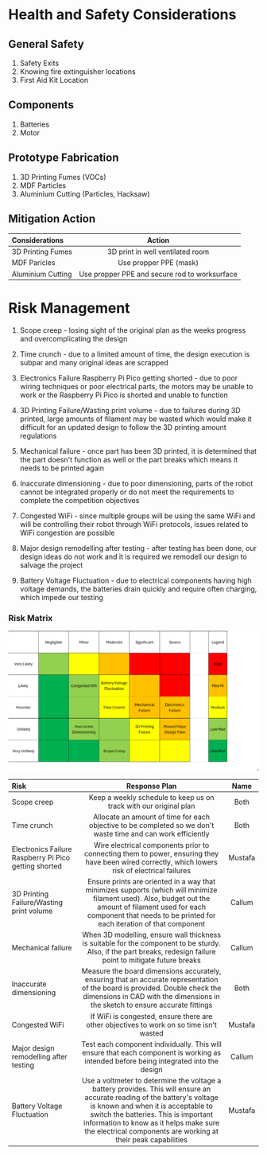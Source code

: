 # Health and Safety Considerations

## General Safety
1. Safety Exits
2. Knowing fire extinguisher locations
3. First Aid Kit Location

## Components
1. Batteries
2. Motor

## Prototype Fabrication
1. 3D Printing Fumes (VOCs)
2. MDF Particles
3. Aluminium Cutting (Particles, Hacksaw)

## Mitigation Action
| Considerations             | Action |
| :---------------- |  :----: |
|  3D Printing Fumes       |   3D print in well ventilated room  |
|  MDF Paricles      |   Use propper PPE (mask)  |  
|  Aluminium Cutting      |   Use propper PPE and secure rod to worksurface |  

# Risk Management
1. Scope creep - losing sight of the original plan as the weeks progress and overcomplicating the design

2. Time crunch - due to a limited amount of time, the design execution is subpar and many original ideas are scrapped

3. Electronics Failure Raspberry Pi Pico getting shorted - due to poor wiring techniques or poor electrical parts, the motors may be unable to work or the Raspberry Pi Pico is shorted and unable to function

4. 3D Printing Failure/Wasting print volume - due to failures during 3D printed, large amounts of filament may be wasted which would make it difficult for an updated design to follow the 3D printing amount regulations

5. Mechanical failure - once part has been 3D printed, it is determined that the part doesn't function as well or the part breaks which means it needs to be printed again

6. Inaccurate dimensioning - due to poor dimensioning, parts of the robot cannot be integrated properly or do not meet the requirements to complete the competition objectives

7. Congested WiFi - since multiple groups will be using the same WiFi and will be controlling their robot through WiFi protocols, issues related to WiFi congestion are possible

8. Major design remodelling after testing - after testing has been done, our design ideas do not work and it is required we remodell our design to salvage the project

9. Battery Voltage Fluctuation - due to electrical components having high voltage demands, the batteries drain quickly and require often charging, which impede our testing


### Risk Matrix

<img src="../../images/rounds/1/RiskMatrix.png" alt="Screenshot" width="600"/>


| Risk              | Response Plan | Name |
| :---------------- |  :----: | :----: | 
|  Scope creep       |   Keep a weekly schedule to keep us on track with our original plan  | Both |
|  Time crunch       |   Allocate an amount of time for each objective to be completed so we don't waste time and can work efficiently  | Both |
|  Electronics Failure Raspberry Pi Pico getting shorted       | Wire electrical components prior to connecting them to power, ensuring they have been wired correctly, which lowers risk of electrical failures | Mustafa |
|  3D Printing Failure/Wasting print volume      | Ensure prints are oriented in a way that minimizes supports (which will minimize filament used). Also, budget out the amount of filament used for each component that needs to be printed for each iteration of that component| Callum |
|  Mechanical failure       | When 3D modelling, ensure wall thickness is suitable for the component to be sturdy. Also, if the part breaks, redesign failure point to mitigate future breaks| Callum |
|  Inaccurate dimensioning       |   Measure the board dimensions accurately, ensuring that an accurate representation of the board is provided. Double check the dimensions in CAD with the dimensions in the sketch to ensure accurate fittings| Both |
|  Congested WiFi       |   If WiFi is congested, ensure there are other objectives to work on so time isn't wasted | Mustafa |
|  Major design remodelling after testing      | Test each component individually. This will ensure that each component is working as intended before being integrated into the design| Callum|
|  Battery Voltage Fluctuation       | Use a voltmeter to determine the voltage a battery provides. This will ensure an accurate reading of the battery's voltage is known and when it is acceptable to switch the batteries. This is important information to know as it helps make sure the electrical components are working at their peak capabilities| Mustafa|


